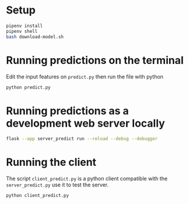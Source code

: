 # Setup
```bash
pipenv install
pipenv shell
bash download-model.sh
```

# Running predictions on the terminal
Edit the input features on `predict.py` then run the file with python
```bash
python predict.py
```

# Running predictions as a development web server locally 
```bash
flask --app server_predict run --reload --debug --debugger
```

# Running the client
The script `client_predict.py` is a python client compatible with the `server_predict.py` use it to test the server.
```bash
python client_predict.py
```